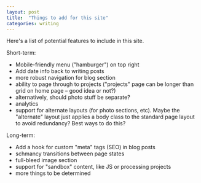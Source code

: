 ```yaml
---
layout: post
title:  "Things to add for this site"
categories: writing
---
```


Here's a list of potential features to include in this site.

Short-term:
- Mobile-friendly menu ("hamburger") on top right
- Add date info back to writing posts
- more robust navigation for blog section
- ability to page through to projects ("projects" page can be longer than grid on home page – good idea or not?)
- alternatively, should photo stuff be separate?
- analytics
- support for alternate layouts (for photo sections, etc). Maybe the "alternate" layout just applies a body class to the standard page layout to avoid redundancy? Best ways to do this?

Long-term:
- Add a hook for custom "meta" tags (SEO) in blog posts
- schmancy transitions between page states
- full-bleed image section
- support for "sandbox" content, like JS or processing projects
- more things to be determined

